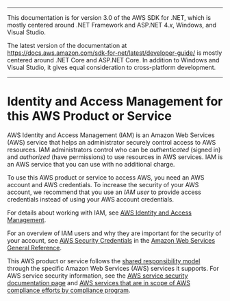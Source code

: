 --------

This documentation is for version 3\.0 of the AWS SDK for \.NET, which is mostly centered around \.NET Framework and ASP\.NET 4\.*x*, Windows, and Visual Studio\.

The latest version of the documentation at [https://docs\.aws\.amazon\.com/sdk\-for\-net/latest/developer\-guide/](https://docs.aws.amazon.com/sdk-for-net/latest/developer-guide/welcome.html) is mostly centered around \.NET Core and ASP\.NET Core\. In addition to Windows and Visual Studio, it gives equal consideration to cross\-platform development\.

--------

# Identity and Access Management for this AWS Product or Service<a name="security-iam"></a>

AWS Identity and Access Management \(IAM\) is an Amazon Web Services \(AWS\) service that helps an administrator securely control access to AWS resources\. IAM administrators control who can be *authenticated* \(signed in\) and *authorized* \(have permissions\) to use resources in AWS services\. IAM is an AWS service that you can use with no additional charge\.

To use this AWS product or service to access AWS, you need an AWS account and AWS credentials\. To increase the security of your AWS account, we recommend that you use an *IAM user* to provide access credentials instead of using your AWS account credentials\.

For details about working with IAM, see [AWS Identity and Access Management](https://aws.amazon.com/iam/)\.

For an overview of IAM users and why they are important for the security of your account, see [AWS Security Credentials](https://docs.aws.amazon.com/general/latest/gr/aws-security-credentials.html) in the [Amazon Web Services General Reference](https://docs.aws.amazon.com/general/latest/gr/)\.

This AWS product or service follows the [shared responsibility model](https://aws.amazon.com/compliance/shared-responsibility-model/) through the specific Amazon Web Services \(AWS\) services it supports\. For AWS service security information, see the [AWS service security documentation page](https://docs.aws.amazon.com/security/?id=docs_gateway#aws-security) and [AWS services that are in scope of AWS compliance efforts by compliance program](https://aws.amazon.com/compliance/services-in-scope/)\.